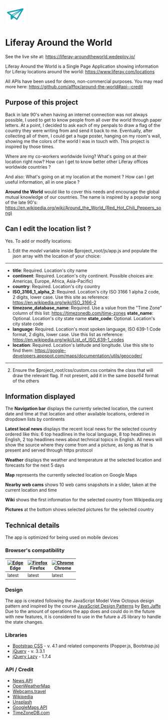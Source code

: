 ![A paper airplane](https://github.com/alffox/around-the-world/blob/master/images/favicon.svg)

# Liferay Around the World

See the live site at: https://liferay-aroundtheworld.wedeploy.io/

Liferay Around the World is a Single Page Application showing information for Liferay locations around the world: https://www.liferay.com/locations

All APIs have been used for demo, non-commercial purposes. You may read more here: https://github.com/alffox/around-the-world#api--credit

## Purpose of this project
Back in late 90's when having an internet connection was not always possible, I used to get to know people from all over the world through paper letters. At a point, I decided to ask each of my penpals to draw a flag of the country they were writing from and send it back to me. Eventually, after collecting all of them, I could get a huge poster, hanging on my room's wall, showing me the colors of the world I was in touch with. This project is inspired by those times.

Where are my co-workers worldwide living? What's going on at their location right now? How can I get to know better other Liferay offices worldwide countries ?

And also: What's going on at my location at the moment ? How can I get useful information, all in one place ?

**Around the World** would like to cover this needs and encourage the global mutual knowledge of our countries. The name is inspired by a popular song of the late 90's: https://en.wikipedia.org/wiki/Around_the_World_(Red_Hot_Chili_Peppers_song)

## Can I edit the location list ?

Yes. To add or modify locations:

1) Edit the _model_ variable inside $project_root/js/app.js and populate the json array with the location of your choice:

---
* **title**: Required. Location's city name
* **continent**: Required. Location's city continent. Possible choices are: Americas, Europe, Africa, Asia-Pacific)
* **country**: Required. Location's city country
* **ISO_3166_1_alpha_2**: Required. Location's city ISO 3166 1 alpha 2 code, 2 digits, lower case. Use this site as reference: https://en.wikipedia.org/wiki/ISO_3166-2
* **timezone_database_name**: Required. Use a value from the "Time Zone" column of this list: https://timezonedb.com/time-zones
**state_name**: Optional. Location's city state name
**state_code**: Optional. Location's city state code
* **language**: Required. Location's most spoken language, ISO 639-1 Code format, 2 digits, lower case. Use this list as reference: https://en.wikipedia.org/wiki/List_of_ISO_639-1_codes
* **location**: Required. Location's latitude and longitude. Use this site to find them: https://google-developers.appspot.com/maps/documentation/utils/geocoder/
---

2) Ensure the $project_root/css/custom.css contains the class that will draw the relevant flag. If not present, add it in the same _base64_ format of the others

## Information displayed
The **Navigation bar** displays the currently selected location, the current date and time at that location and other available locations, ordered in dropdown lists by continents

**Latest local news** displays the recent local news for the selected country ordered like this: 6 top headlines in the local language, 8 top headlines in English, 2 top headlines news about technical topics in English. All news will show the source where they come from and a picture, as long as that is present and served through https protocol

**Weather** displays the weather and temperature at the selected location and forecasts for the next 5 days

**Map** represents the currently selected location on Google Maps

**Nearby web cams** shows 10 web cams snapshots in a slider, taken at the current location and time

**Wiki** shows the first information for the selected country from Wikipedia.org

**Pictures** at the bottom shows selected pictures for the selected country

## Technical details
The app is optimized for being used on mobile devices

### Browser's compatibility
| [<img src="https://raw.githubusercontent.com/alrra/browser-logos/master/src/edge/edge_48x48.png" alt="Edge" width="24px" height="24px" />](http://godban.github.io/browsers-support-badges/)</br>Edge | [<img src="https://raw.githubusercontent.com/alrra/browser-logos/master/src/firefox/firefox_48x48.png" alt="Firefox" width="24px" height="24px" />](http://godban.github.io/browsers-support-badges/)</br>Firefox | [<img src="https://raw.githubusercontent.com/alrra/browser-logos/master/src/chrome/chrome_48x48.png" alt="Chrome" width="24px" height="24px" />](http://godban.github.io/browsers-support-badges/)</br>Chrome |
| --------- | --------- | --------- |
| latest| latest| latest|

### Design
The app is created following the JavaScript Model View Octopus design pattern and inspired by the course [JavaScript Design Patterns](https://eu.udacity.com/course/javascript-design-patterns--ud989) by [Ben Jaffe](https://github.com/benjaffe)
Due to the amount of operations the app does and could do in the future with new features, it is considered to use in the future a JS library to handle the state changes.

### Libraries
- [Bootstrap CSS](https://getbootstrap.com/docs/4.1/getting-started/introduction/) - v. 4.1 and related components (Popper.js, Bootstrap.js)
- [jQuery](https://jquery.com/) - v. 3.3.1
- [jQuery Lazy](http://jquery.eisbehr.de/lazy/) - 1.7.4

### API / Credit
- [News API](https://newsapi.org/)
- [OpenWeatherMap](https://openweathermap.org/)
- [Webcams.travel](https://www.webcams.travel/)
- [Wikipedia](https://en.wikipedia.org)
- [Unsplash](https://unsplash.com/)
- [GoogleMaps API](https://developers.google.com/maps/documentation/)
- [TimeZoneDB.com](https://timezonedb.com/)
